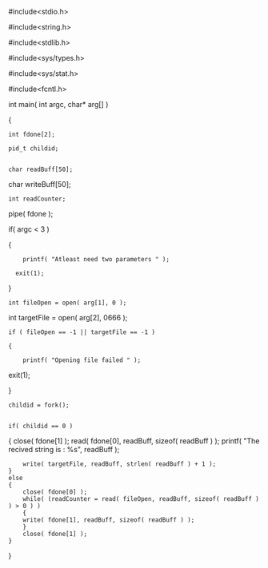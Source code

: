 #include<stdio.h>

#include<string.h>

#include<stdlib.h>

#include<sys/types.h>

#include<sys/stat.h>

#include<fcntl.h>
 

int main( int argc, char* arg[] )
 
{

    int fdone[2];

    pid_t childid;

 
    char readBuff[50];
   
 char writeBuff[50];

    int readCounter;
 
   
 pipe( fdone );
 
 
   if( argc < 3 ) 
 
   {

        printf( "Atleast need two parameters " );
  
      exit(1);
 
   }

 
    int fileOpen = open( arg[1], 0 );
 
   int targetFile = open( arg[2], 0666 );
 
    if ( fileOpen == -1 || targetFile == -1 ) 

    {

        printf( "Opening file failed " );
       
 exit(1);
 
   }

    childid = fork();

 
    if( childid == 0 ) 
 
   {
        close( fdone[1] );
        read( fdone[0], readBuff, sizeof( readBuff ) );
        printf( "The recived string is : %s", readBuff );
        
        write( targetFile, readBuff, strlen( readBuff ) + 1 );
    } 
    else
    {
        close( fdone[0] ); 
        while( (readCounter = read( fileOpen, readBuff, sizeof( readBuff ) ) > 0 ) )  
        {
        write( fdone[1], readBuff, sizeof( readBuff ) );
        }
        close( fdone[1] );
    }
}
